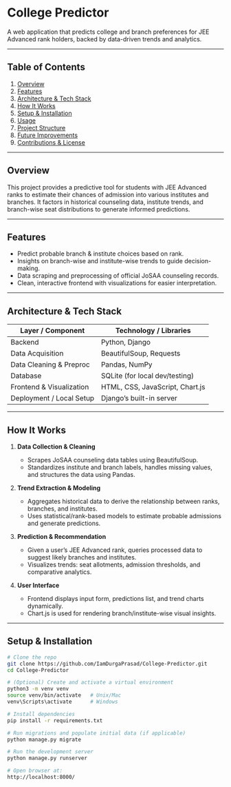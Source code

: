 # College Predictor 

A web application that predicts college and branch preferences for JEE Advanced rank holders, backed by data-driven trends and analytics.

---

##  Table of Contents

1. [Overview](#overview)  
2. [Features](#features)  
3. [Architecture & Tech Stack](#architecture--tech-stack)  
4. [How It Works](#how-it-works)  
5. [Setup & Installation](#setup--installation)  
6. [Usage](#usage)  
7. [Project Structure](#project-structure)  
8. [Future Improvements](#future-improvements)  
9. [Contributions & License](#contributions--license)  

---

## Overview

This project provides a predictive tool for students with JEE Advanced ranks to estimate their chances of admission into various institutes and branches. It factors in historical counseling data, institute trends, and branch-wise seat distributions to generate informed predictions.

---

## Features

- Predict probable branch & institute choices based on rank.  
- Insights on branch-wise and institute-wise trends to guide decision-making.  
- Data scraping and preprocessing of official JoSAA counseling records.  
- Clean, interactive frontend with visualizations for easier interpretation.

---

## Architecture & Tech Stack

| Layer / Component        | Technology / Libraries                      |
|--------------------------|---------------------------------------------|
| Backend                  | Python, Django                              |
| Data Acquisition         | BeautifulSoup, Requests                      |
| Data Cleaning & Preproc  | Pandas, NumPy                               |
| Database                 | SQLite (for local dev/testing)              |
| Frontend & Visualization | HTML, CSS, JavaScript, Chart.js             |
| Deployment / Local Setup | Django’s built-in server                    |

---

## How It Works

1. **Data Collection & Cleaning**  
   - Scrapes JoSAA counseling data tables using BeautifulSoup.  
   - Standardizes institute and branch labels, handles missing values, and structures the data using Pandas.

2. **Trend Extraction & Modeling**  
   - Aggregates historical data to derive the relationship between ranks, branches, and institutes.  
   - Uses statistical/rank-based models to estimate probable admissions and generate predictions.

3. **Prediction & Recommendation**  
   - Given a user’s JEE Advanced rank, queries processed data to suggest likely branches and institutes.  
   - Visualizes trends: seat allotments, admission thresholds, and comparative analytics.

4. **User Interface**  
   - Frontend displays input form, predictions list, and trend charts dynamically.  
   - Chart.js is used for rendering branch/institute-wise visual insights.

---

## Setup & Installation

```bash
# Clone the repo
git clone https://github.com/IamDurgaPrasad/College-Predictor.git
cd College-Predictor

# (Optional) Create and activate a virtual environment
python3 -m venv venv
source venv/bin/activate   # Unix/Mac
venv\Scripts\activate      # Windows

# Install dependencies
pip install -r requirements.txt

# Run migrations and populate initial data (if applicable)
python manage.py migrate

# Run the development server
python manage.py runserver

# Open browser at:
http://localhost:8000/
